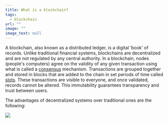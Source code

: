```yaml
---
title: What is a blockchain?
tags:
  - blockchain
url: ""
image: ""
image_text: null
---
```


A blockchain, also known as a distributed ledger, is a digital ‘book’ of records. Unlike traditional financial systems, blockchains are decentralized and are not regulated by any central authority. In a blockchain, nodes (people's computers) agree on the validity of any given transaction using what is called a [consensus](https://www.essentialcardano.io/faq/what-is-consensus) mechanism. Transactions are grouped together and stored in blocks that are added to the chain in set periods of time called [slots](https://www.essentialcardano.io/faq/what-are-blocks-slots-and-epochs). These transactions are visible to everyone, and once validated, records cannot be altered. This immutability guarantees transparency and trust between users.

The advantages of decentralized systems over traditional ones are the following:

  
![](https://ucarecdn.com/c6d1f1f0-d06c-47a4-8884-d66ece1ea458/)
